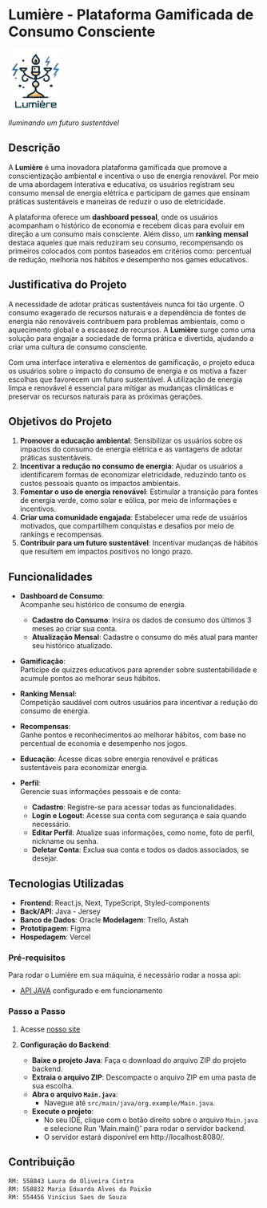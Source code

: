 # Lumière - Plataforma Gamificada de Consumo Consciente

<img src="src/assets/logo_certa.png" alt="Logo do Projeto" width="110" height="120">

*Iluminando um futuro sustentável*

## Descrição

A **Lumière** é uma inovadora plataforma gamificada que promove a conscientização ambiental e incentiva o uso de energia renovável. Por meio de uma abordagem interativa e educativa, os usuários registram seu consumo mensal de energia elétrica e participam de games que ensinam práticas sustentáveis e maneiras de reduzir o uso de eletricidade.

A plataforma oferece um **dashboard pessoal**, onde os usuários acompanham o histórico de economia e recebem dicas para evoluir em direção a um consumo mais consciente. Além disso, um **ranking mensal** destaca aqueles que mais reduziram seu consumo, recompensando os primeiros colocados com pontos baseados em critérios como: percentual de redução, melhoria nos hábitos e desempenho nos games educativos.

## Justificativa do Projeto

A necessidade de adotar práticas sustentáveis nunca foi tão urgente. O consumo exagerado de recursos naturais e a dependência de fontes de energia não renováveis contribuem para problemas ambientais, como o aquecimento global e a escassez de recursos. A **Lumière** surge como uma solução para engajar a sociedade de forma prática e divertida, ajudando a criar uma cultura de consumo consciente.

Com uma interface interativa e elementos de gamificação, o projeto educa os usuários sobre o impacto do consumo de energia e os motiva a fazer escolhas que favorecem um futuro sustentável. A utilização de energia limpa e renovável é essencial para mitigar as mudanças climáticas e preservar os recursos naturais para as próximas gerações.

## Objetivos do Projeto

1. **Promover a educação ambiental**: Sensibilizar os usuários sobre os impactos do consumo de energia elétrica e as vantagens de adotar práticas sustentáveis.
2. **Incentivar a redução no consumo de energia**: Ajudar os usuários a identificarem formas de economizar eletricidade, reduzindo tanto os custos pessoais quanto os impactos ambientais.
3. **Fomentar o uso de energia renovável**: Estimular a transição para fontes de energia verde, como solar e eólica, por meio de informações e incentivos.
4. **Criar uma comunidade engajada**: Estabelecer uma rede de usuários motivados, que compartilhem conquistas e desafios por meio de rankings e recompensas.
5. **Contribuir para um futuro sustentável**: Incentivar mudanças de hábitos que resultem em impactos positivos no longo prazo.

## Funcionalidades

- **Dashboard de Consumo**:  
  Acompanhe seu histórico de consumo de energia.  
  - **Cadastro do Consumo**: Insira os dados de consumo dos últimos 3 meses ao criar sua conta.  
  - **Atualização Mensal**: Cadastre o consumo do mês atual para manter seu histórico atualizado. 

- **Gamificação**:  
  Participe de quizzes educativos para aprender sobre sustentabilidade e acumule pontos ao melhorar seus hábitos.

- **Ranking Mensal**:  
  Competição saudável com outros usuários para incentivar a redução do consumo de energia.

- **Recompensas**:  
  Ganhe pontos e reconhecimentos ao melhorar hábitos, com base no percentual de economia e desempenho nos jogos.  

- **Educação**: 
  Acesse dicas sobre energia renovável e práticas sustentáveis para economizar energia.

- **Perfil**:  
  Gerencie suas informações pessoais e de conta:  
  - **Cadastro**: Registre-se para acessar todas as funcionalidades.  
  - **Login e Logout**: Acesse sua conta com segurança e saia quando necessário.  
  - **Editar Perfil**: Atualize suas informações, como nome, foto de perfil, nickname ou senha.
  - **Deletar Conta**: Exclua sua conta e todos os dados associados, se desejar.

## Tecnologias Utilizadas

- **Frontend**: React.js, Next, TypeScript, Styled-components
- **Back/API**: Java - Jersey
- **Banco de Dados**: Oracle
 **Modelagem**: Trello, Astah
- **Prototipagem**: Figma
- **Hospedagem**: Vercel

### Pré-requisitos

Para rodar o Lumière em sua máquina, é necessário rodar a nossa api:

- [API JAVA](https://github.com/) configurado e em funcionamento

### Passo a Passo

1. Acesse [nosso site](https://lumiere.vercel.app/)

2. **Configuração do Backend**:

   - **Baixe o projeto Java**: Faça o download do arquivo ZIP do projeto backend.
   - **Extraia o arquivo ZIP**: Descompacte o arquivo ZIP em uma pasta de sua escolha.
   - **Abra o arquivo `Main.java`**:
     - Navegue até `src/main/java/org.example/Main.java`.
   - **Execute o projeto**:
     - No seu IDE, clique com o botão direito sobre o arquivo `Main.java` e selecione Run 'Main.main()' para rodar o servidor backend.
     - O servidor estará disponível em http://localhost:8080/.

## Contribuição

    RM: 558843 Laura de Oliveira Cintra
    RM: 558832 Maria Eduarda Alves da Paixão
    RM: 554456 Vinícius Saes de Souza
